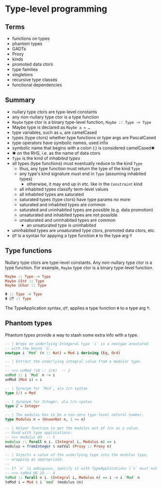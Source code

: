 # Type-level programming

## Terms
- functions on types
- phantom types
- GADTs
- Proxy
- kinds
- promoted data ctors
- type families
- singletons
- recursive type classes
- functional dependencies

## Summary

- nullary type ctors are type-level constants
- any non-nullary type ctor is a type function
- `Maybe` type ctor is a binary type-level function, `Maybe :: Type -> Type`
- Maybe type is declared as `Maybe a = …`
- type variables, such as `a`, are camelCased
- types (type ctors) whether type functions or type args are PascalCased
- type operators have symbolic names, used infix
- symbolic name that begins with a colon (:) is considered camelCased✱
- ✱ on the RHS, i.e. as the name of data ctors
- `Type` is the kind of *inhabited types*
- all types (type functions) must eventually reduce to the kind `Type`
  - thus, any type function must return the type of the kind `Type`
  - any type's kind signature must end in `Type` (assuming inhabited types)
    - otherwise, it may end up in etc. like in the `Constraint` kind
  - all inhabited types classify term-level values
  - all inhabited types are saturated
  - saturated types (type ctors) have type params no more
  -   saturated and   inhabited types are common
  -   saturated and uninhabited types are possible (e.g. data promotion)
  - unsaturated and   inhabited types are not possible
  - unsaturated and uninhabited types are common
    - an unsaturated type is uninhabited
- uninhabited types are unsaturated type ctors, promoted data ctors, etc.
- `@Ͳ` is a syntax for appying a type function `Φ` to the type arg `Ͳ`

## Type functions

Nullary type ctors are type-level constants. Any non-nullary type ctor is a type function. For example, `Maybe` type ctor is a binary type-level function.

```hs
Maybe :: Type -> Type
Maybe @Int :: Type
Maybe @Char :: Type

Φ :: Type -> Type
Φ @Ͳ :: Type
```

The TypeApplication syntax, `@Ͳ`, applies a type function `Φ` to a type arg `Ͳ`.


## Phantom types

Phantom types provide a way to stash some extra info with a type.

```hs
-- | Wraps an underlying Integeral type `i` in a newtype annotated
-- with the bound `n`.
newtype i `Mod` (n :: Nat) = Mod i deriving (Eq, Ord)

-- | Extract the underlying integral value from a modular type.
--
-- >>> unMod (10 :: ℤ/4)  -- 2
unMod :: i `Mod` n -> i
unMod (Mod i) = i

-- | Synonym for `Mod`, ala ℤ/n syntax
type (/) = Mod

-- | Synonym for Integer, ala ℤ/n syntax
type ℤ = Integer

-- | The modulus has to be a non-zero type-level natural number.
type Modulus n = (KnownNat n, 1 <= n)

-- | Helper function to get the modulus out of ℤ/n as a value.
-- Used with type applications:
-- >>> modulus @5  -- 5
modulus :: forall n i. (Integral i, Modulus n) => i
modulus = fromInteger $ natVal (Proxy :: Proxy n)

-- | Injects a value of the underlying type into the modulus type,
-- wrapping as appropriate.
--
-- If `n` is ambiguous, specify it with TypeApplications (`n` must not be 0):
-- >>> toMod @6 10 -- 4
toMod :: forall n i. (Integral i, Modulus n) => i -> i `Mod` n
toMod i = Mod $ i `mod` (modulus @n)
```
